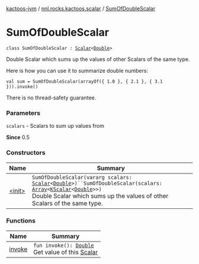 [kactoos-jvm](../../index.md) / [nnl.rocks.kactoos.scalar](../index.md) / [SumOfDoubleScalar](./index.md)

# SumOfDoubleScalar

`class SumOfDoubleScalar : `[`Scalar`](../../nnl.rocks.kactoos/-scalar/index.md)`<`[`Double`](https://kotlinlang.org/api/latest/jvm/stdlib/kotlin/-double/index.html)`>`

Double Scalar which sums up the values of other Scalars of the same type.

Here is how you can use it to summarize double numbers:

`val sum = SumOfDoubleScalar(arrayOf({ 1.0 }, { 2.1 }, { 3.1 })).invoke()`

There is no thread-safety guarantee.

### Parameters

`scalars` - Scalars to sum up values from

**Since**
0.5

### Constructors

| Name | Summary |
|---|---|
| [&lt;init&gt;](-init-.md) | `SumOfDoubleScalar(vararg scalars: `[`Scalar`](../../nnl.rocks.kactoos/-scalar/index.md)`<`[`Double`](https://kotlinlang.org/api/latest/jvm/stdlib/kotlin/-double/index.html)`>)``SumOfDoubleScalar(scalars: `[`Array`](https://kotlinlang.org/api/latest/jvm/stdlib/kotlin/-array/index.html)`<`[`KScalar`](../../nnl.rocks.kactoos/-k-scalar.md)`<`[`Double`](https://kotlinlang.org/api/latest/jvm/stdlib/kotlin/-double/index.html)`>>)`<br>Double Scalar which sums up the values of other Scalars of the same type. |

### Functions

| Name | Summary |
|---|---|
| [invoke](invoke.md) | `fun invoke(): `[`Double`](https://kotlinlang.org/api/latest/jvm/stdlib/kotlin/-double/index.html)<br>Get value of this [Scalar](../../nnl.rocks.kactoos/-scalar/index.md) |
